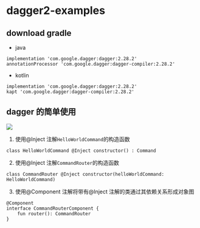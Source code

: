 # dagger2-examples

## download gradle

- java

```
implementation 'com.google.dagger:dagger:2.28.2'
annotationProcessor 'com.google.dagger:dagger-compiler:2.28.2'
```

- kotlin

```
implementation 'com.google.dagger:dagger:2.28.2'
kapt 'com.google.dagger:dagger-compiler:2.28.2'
```

## dagger 的简单使用

<img src="http://yuml.me/diagram/scruffy/class/[CommandRouter]->[HelloWorldCommand]" >

1. 使用@Inject 注解`HelloWorldCommand`的构造函数

```
class HelloWorldCommand @Inject constructor() : Command
```

2. 使用@Inject 注解`CommandRouter`的构造函数

```
class CommandRouter @Inject constructor(helloWorldCommand: HelloWorldCommand)
```

3. 使用@Component 注解将带有@Inject 注解的类通过其依赖关系形成对象图

```
@Component
interface CommandRouterComponent {
    fun router(): CommandRouter
}
```
